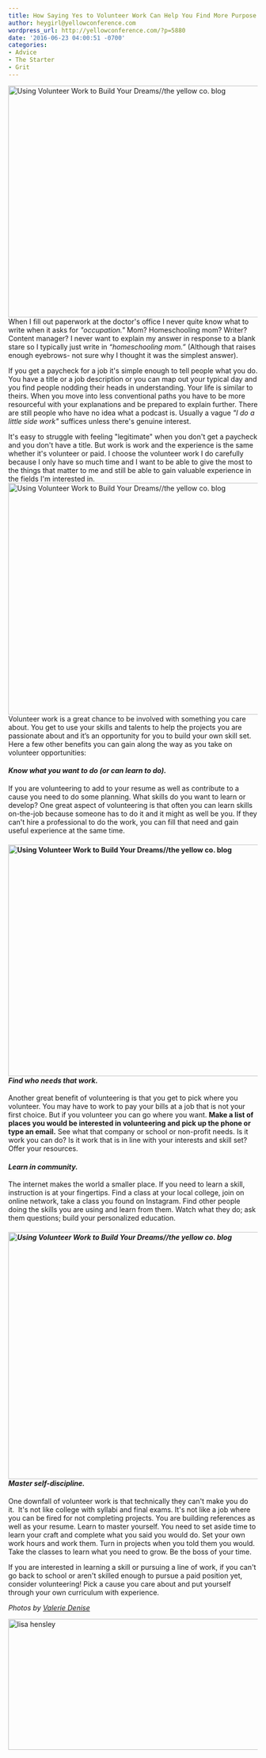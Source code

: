 ```yaml
---
title: How Saying Yes to Volunteer Work Can Help You Find More Purpose
author: heygirl@yellowconference.com
wordpress_url: http://yellowconference.com/?p=5880
date: '2016-06-23 04:00:51 -0700'
categories:
- Advice
- The Starter
- Grit
---
```

<p class="p1"><span class="s1"><a href="http://yellowconference.com/wp-content/uploads/2016/06/ValerieDenisePhotos-34.jpg"><img class="aligncenter size-full wp-image-5885" src="http://yellowconference.com/wp-content/uploads/2016/06/ValerieDenisePhotos-34.jpg" alt="Using Volunteer Work to Build Your Dreams//the yellow co. blog" width="700" height="467" /></a>When I fill out paperwork at the doctor's office I never quite know what to write when it asks for <em>"occupation."</em> Mom? Homeschooling mom? Writer? Content manager? I never want to explain my answer in response to a blank stare so I typically just write in <i>&ldquo;homeschooling mom.&rdquo;</i> (Although that raises enough eyebrows- not sure why I thought it was the simplest answer).</span></p></p>
<p class="p1"><span class="s1">If you get a paycheck for a job it's simple enough to tell people what you do. You have a title or a job description or you can map out your typical day and you find people nodding their heads in understanding. Your life is similar to theirs. When you move into less conventional paths you have to be more resourceful with your explanations and be prepared to explain further. There are still people who have no idea what a podcast is. Usually a vague <em>"I do a little side work"</em> suffices unless there's genuine interest.&nbsp;</span></p></p>
<p class="p1"><span class="s1">It's easy to struggle with feeling "legitimate" when you don't get a paycheck and you don't have a title. But work is work and the experience is the same whether it's volunteer or paid. I choose the volunteer work I do carefully because I only have so much time and I want to be able to give the most to the things that matter to me and still be able to gain valuable experience in the fields I'm interested in.&nbsp;<a href="http://yellowconference.com/wp-content/uploads/2016/06/ValerieDenisePhotos-31.jpg"><img class="aligncenter size-full wp-image-5882" src="http://yellowconference.com/wp-content/uploads/2016/06/ValerieDenisePhotos-31.jpg" alt="Using Volunteer Work to Build Your Dreams//the yellow co. blog" width="700" height="467" /></a></span><span class="s1">Volunteer work is a great chance to be involved with something you care about. You get to use your skills and talents to help the projects you are passionate about and it&rsquo;s an opportunity for you to build your own skill set. Here a few other benefits&nbsp;you can gain along the way as you take on volunteer opportunities:&nbsp;</span></p></p>
<h4 class="p1"><span class="s1"><i>Know what you want to do (or can learn to do).<br />
</i></span></h4></p>
<p class="p1"><span class="s1">If you are volunteering to add to your resume as well as contribute to a cause you need to do some planning. What skills do you want to learn or develop? One great aspect of volunteering is that often you can learn skills on-the-job because someone has to do it and it might as well be you. If they can't hire a professional to do the work, you can fill that need and gain useful experience at the same time.&nbsp;</span></p></p>
<h4 class="p1"><span class="s1"><img class="aligncenter size-full wp-image-5884" src="http://yellowconference.com/wp-content/uploads/2016/06/ValerieDenisePhotos-5.jpg" alt="Using Volunteer Work to Build Your Dreams//the yellow co. blog" width="700" height="467" /></span><span class="s1"><i>Find who needs that work. </i></span></h4></p>
<p class="p1"><span class="s1">Another great benefit of volunteering is that you get to pick where you volunteer. You may have to work to pay your bills at a job that is not your first choice. But if you volunteer you can go where you want. <strong>Make a list of places you would be interested in volunteering and pick up the phone or type an email.</strong> See what that company or school or non-profit needs. Is it work you can do? Is it work that is in line with your interests and skill set? Offer your resources.&nbsp;</span></p></p>
<h4 class="p1"><em>Learn in community.&nbsp;</em></h4></p>
<p class="p1"><span class="s1">The internet makes the world a smaller place. If you need to learn a skill, instruction is at your fingertips. Find a class at your local college, join on online network, take a class you found on Instagram. Find other people doing the skills you are using and learn from them. Watch what they do; ask them questions; build your personalized education.&nbsp;</span></p></p>
<h4 class="p1"><em><span class="s1"><a href="http://yellowconference.com/wp-content/uploads/2016/06/ValerieDenisePhotos-26.jpg"><img class="aligncenter size-full wp-image-5883" src="http://yellowconference.com/wp-content/uploads/2016/06/ValerieDenisePhotos-26.jpg" alt="Using Volunteer Work to Build Your Dreams//the yellow co. blog" width="700" height="498" /></a></span></em><span class="s1"><i>Master self-discipline. </i></span></h4></p>
<p class="p1"><span class="s1">One downfall of volunteer work is that technically they can't make you do it.&nbsp;&nbsp;It's not like college with syllabi and final exams. It's not like a job where you can be fired for not completing projects.&nbsp;You are building references as well as your resume. Learn to master yourself. You need to set aside time to learn your craft and complete what you said you would do. Set your own work hours and work them. Turn in projects when you told them you would. Take the classes to learn what you need to grow. Be the boss of your time.</span></p></p>
<p class="p1"><span class="s1">If you are interested in learning a skill or pursuing a line of work, if you can't go back to school or aren't skilled enough to pursue a paid position yet, consider volunteering! Pick a cause you care about and put yourself through your own curriculum with experience.&nbsp;</span></p></p>
<p class="p1"><i>Photos by <a href="http://www.valeriedenisephotos.com/" target="_blank">Valerie Denise</a></i></p></p>
<p class="p1"><a href="http://www.lisahensley.me/blog/" target="_blank"><img class="aligncenter size-full wp-image-5881" src="http://yellowconference.com/wp-content/uploads/2016/06/LISAHENSLEY.jpg" alt="lisa hensley" width="700" height="264" /></a></p></p>
